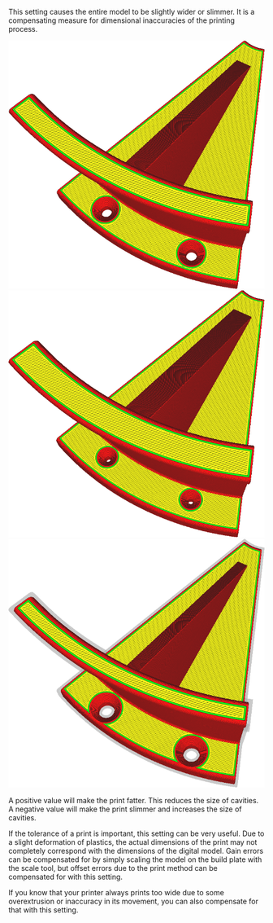This setting causes the entire model to be slightly wider or slimmer. It is a compensating measure for dimensional inaccuracies of the printing process.

![The original model](../images/xy_offset_neutral.png)
![Horizontally expanded, the screw holes are smaller now](../images/xy_offset_wider.png)
![A negative value shrinks the model, making the screw holes wider](../images/xy_offset_slimmer.png)

A positive value will make the print fatter. This reduces the size of cavities. A negative value will make the print slimmer and increases the size of cavities.

If the tolerance of a print is important, this setting can be very useful. Due to a slight deformation of plastics, the actual dimensions of the print may not completely correspond with the dimensions of the digital model. Gain errors can be compensated for by simply scaling the model on the build plate with the scale tool, but offset errors due to the print method can be compensated for with this setting.

If you know that your printer always prints too wide due to some overextrusion or inaccuracy in its movement, you can also compensate for that with this setting.